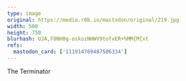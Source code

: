 ```yaml
---
type: image
original: https://media.r0b.io/mastodon/original/219.jpg
width: 500
height: 750
blurhash: UJA,F8NH0g-oskozNHWV9tofxER+%MM{M{xt
refs:
  mastodon_card: ['111914769487506334']
---
```


The Terminator
